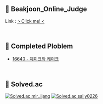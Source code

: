 ## 👯 Beakjoon_Online_Judge
Link : [ > Click me! <](https://acmicpc.net)

<br>

## 📒 Completed Ploblem
* [16640 - 제이크와 케이크](https://www.acmicpc.net/problem/16440)

<br>

## 🏅 Solved.ac
<div align="left">
  
  [![Solved.ac mir_jjang](http://mazassumnida.wtf/api/v2/generate_badge?boj=mir_jjang)](https://solved.ac/mir_jjang)
  [![Solved.ac sally0226](http://mazassumnida.wtf/api/generate_badge?boj=sally0226)](https://solved.ac/sally0226)
  
</div>
